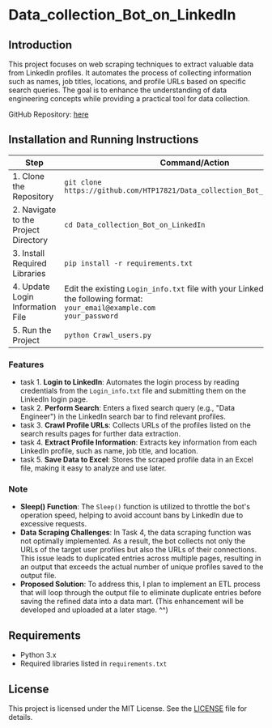 # Data_collection_Bot_on_LinkedIn

## Introduction
This project focuses on web scraping techniques to extract valuable data from LinkedIn profiles. It automates the process of collecting information such as names, job titles, locations, and profile URLs based on specific search queries. The goal is to enhance the understanding of data engineering concepts while providing a practical tool for data collection.

GitHub Repository: [here](https://github.com/HTP17821/Data_collection_Bot_on_LinkedIn)

## Installation and Running Instructions

| Step | Command/Action |
|------|----------------|
| 1. Clone the Repository | `git clone https://github.com/HTP17821/Data_collection_Bot_on_LinkedIn.git` |
| 2. Navigate to the Project Directory | `cd Data_collection_Bot_on_LinkedIn` |
| 3. Install Required Libraries | `pip install -r requirements.txt` |
| 4. Update Login Information File | Edit the existing `Login_info.txt` file with your LinkedIn credentials in the following format: <br>`your_email@example.com` <br>`your_password` |
| 5. Run the Project | `python Crawl_users.py` |


### Features
 - task 1. **Login to LinkedIn**: Automates the login process by reading credentials from the `Login_info.txt` file and submitting them on the LinkedIn login page.
 - task 2. **Perform Search**: Enters a fixed search query (e.g., "Data Engineer") in the LinkedIn search bar to find relevant profiles.
 - task 3. **Crawl Profile URLs**: Collects URLs of the profiles listed on the search results pages for further data extraction.
 - task 4. **Extract Profile Information**: Extracts key information from each LinkedIn profile, such as name, job title, and location.
 - task 5. **Save Data to Excel**: Stores the scraped profile data in an Excel file, making it easy to analyze and use later.


### Note
- **Sleep() Function**: The `Sleep()` function is utilized to throttle the bot's operation speed, helping to avoid account bans by LinkedIn due to excessive requests.
- **Data Scraping Challenges**: In Task 4, the data scraping function was not optimally implemented. As a result, the bot collects not only the URLs of the target user profiles but also the URLs of their connections. This issue leads to duplicated entries across multiple pages, resulting in an output that exceeds the actual number of unique profiles saved to the output file.
- **Proposed Solution**: To address this, I plan to implement an ETL process that will loop through the output file to eliminate duplicate entries before saving the refined data into a data mart. (This enhancement will be developed and uploaded at a later stage. ^^)


## Requirements
- Python 3.x
- Required libraries listed in `requirements.txt`

## License
This project is licensed under the MIT License. See the [LICENSE](LICENSE) file for details.

